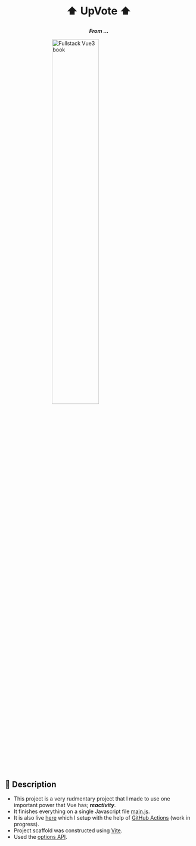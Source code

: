 # <p align="center">:arrow_up: UpVote :arrow_up:</p>

<p style="text-align: center"><strong><em>From ...</strong></em></p>

<img src="https://madewithnetworkfra.fra1.digitaloceanspaces.com/spatie-space-production/1747/fullstack-vue-guide.jpg" alt="Fullstack Vue3 book" style="display: block; width: 50%; margin: auto">

## :star2: Description

- This project is a very rudmentary project that I made to use one important power that Vue has; <strong><em>reactivity</em></strong>.
- It finishes everything on a single Javascript file [main.js](/public/main.js).
- It is also live [here](https://leykun-gizaw.github.io/UpVote) which I setup with the help of [GitHub Actions](https://github.com/features/actions) (work in progress).
- Project scaffold was constructed using [Vite](vitjs.dev).
- Used the [options API](https://vuejs.org/guide/introduction.html#api-styles).

